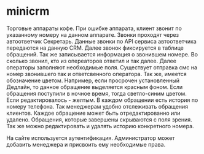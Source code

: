 # minicrm
Торговые аппараты кофе. 
При ошибке аппарата, клиент звонит по указанному номеру на данном аппарате. Звонки проходят через автоответчик Секретарь.
Данные звонки по API сервиса автоответчика передаются на данную CRM. 
Далее звонок фиксируется в таблице обращений. Так же записывается информация о звонившем номере. 
Во сколько звонил, кто из опереаторов ответил и так далее. 
Далее операторы заполняют необходимые поля. Существует отправка смс на номер звонившего так и ответсвенного оператора.
Так же, имеется обозначение цветом. 
Например, если просрочен установленный Дедлайн, то данное обращение выделяется красным фоном.
Если обращения поступили в ночное время, тогда светло-синим цветом. Если редактировалось - желтым.
В каждом обращении есть история по номеру телефона. Так менеджерам удобно отслеживать обращения клиентов.
Каждое обращение может быть отредактированно или удалено. Обращения, которые завершены скрываются с поля зрения.
Так же можно редактировать и удалять историю конкретного номера. 

На сайте используется аутентификация. Администратор может добавить менеджера и присвоить ему необходимые права.
